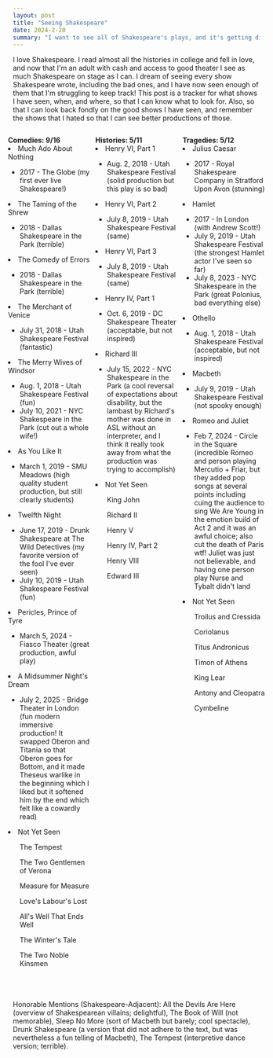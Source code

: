 ```yaml
---
layout: post
title: "Seeing Shakespeare"
date: 2024-2-20
summary: "I want to see all of Shakespeare's plays, and it's getting difficult to remember which ones I have ticked off, so here they are!"
---
```


<style>
.row{
	display: flex;
	flex-wrap: wrap;
	margin-right: -15px;
  margin-left: -15px;
}
.col{
  flex-basis: 0;
  flex-grow: 1;
  max-width: 100%;
  position: relative;
  width: 100%;
  padding-right: 5px;
  padding-left: 5px;
}
ul.b {
  list-style-type: square;
}
</style>

I love Shakespeare. I read almost all the histories in college and fell in love, and now that I'm an adult with cash and access to good theater I see as much Shakespeare on stage as I can. I dream of seeing every show Shakespeare wrote, including the bad ones, and I have now seen enough of them that I'm struggling to keep track! This post is a tracker for what shows I have seen, when, and where, so that I can know what to look for. Also, so that I can look back fondly on the good shows I have seen, and remember the shows that I hated so that I can see better productions of those.

<div class="row">
  <div class="col">
			<p style="margin-bottom: 0; font-weight: bold;">Comedies: 9/16</p>
			<li>Much Ado About Nothing</li>
				<ul>
  				<li>2017 - The Globe (my first ever live Shakespeare!)</li>
				</ul>
			<li>The Taming of the Shrew</li>
				<ul>
  				<li>2018 - Dallas Shakespeare in the Park (terrible)</li>
				</ul>
			<li>The Comedy of Errors</li>
				<ul>
  				<li>2018 - Dallas Shakespeare in the Park (terrible)</li>
				</ul>
			<li>The Merchant of Venice</li>
				<ul>
  				<li>July 31, 2018 - Utah Shakespeare Festival (fantastic)</li>
				</ul>
			<li>The Merry Wives of Windsor</li>
				<ul>
  				<li>Aug. 1, 2018 - Utah Shakespeare Festival (fun)</li>
  				<li>July 10, 2021 - NYC Shakespeare in the Park (cut out a whole wife!)</li>
				</ul>
			<li>As You Like It</li>
				<ul>
  				<li>March 1, 2019 - SMU Meadows (high quality student production, but still clearly students)</li>
				</ul>
			<li>Twelfth Night</li>
				<ul>
  				<li>June 17, 2019 - Drunk Shakespeare at The Wild Detectives (my favorite version of the fool I've ever seen)</li>
  				<li>July 10, 2019 - Utah Shakespeare Festival (fun)</li>
				</ul>
			<li>Pericles, Prince of Tyre</li>
				<ul>
					<li>March 5, 2024 - Fiasco Theater (great production, awful play)</li>
				</ul>
			<li>A Midsummer Night's Dream</li>
				<ul>
					<li>July 2, 2025 - Bridge Theater in London (fun modern immersive production! It swapped Oberon and Titania so that Oberon goes for Bottom, and it made Theseus warlike in the beginning which I liked but it softened him by the end which felt like a cowardly read)</li>
				</ul>
			<li>Not Yet Seen</li>
				<ul>The Tempest</ul>
				<ul>The Two Gentlemen of Verona</ul>
				<ul>Measure for Measure</ul>
				<ul>Love's Labour's Lost</ul>
				<ul>All's Well That Ends Well</ul>
				<ul>The Winter's Tale</ul>
				<ul>The Two Noble Kinsmen </ul>
	</div>

  <div class="col">
			<p style="margin-bottom: 0; font-weight: bold;">Histories: 5/11</p>
			<li>Henry VI, Part 1</li>
				<ul>
  				<li>Aug. 2, 2018 - Utah Shakespeare Festival (solid production but this play is so bad)</li>
				</ul>
			<li>Henry VI, Part 2</li>
				<ul>
  				<li>July 8, 2019 - Utah Shakespeare Festival (same)</li>
				</ul>
			<li>Henry VI, Part 3</li>
				<ul>
  				<li>July 8, 2019 - Utah Shakespeare Festival (same)</li>
				</ul>
			<li>Henry IV, Part 1</li>
				<ul>
  				<li>Oct. 6, 2019 - DC Shakespeare Theater (acceptable, but not inspired)</li>
				</ul>
			<li>Richard III</li>
				<ul>
  				<li>July 15, 2022 - NYC Shakespeare in the Park (a cool reversal of expectations about disability, but the lambast by Richard's mother was done in ASL without an interpreter, and I think it really took away from what the production was trying to accomplish)</li>
				</ul>
			<li>Not Yet Seen</li>
				<ul>King John</ul>
				<ul>Richard II</ul>
				<ul>Henry V</ul>
				<ul>Henry IV, Part 2</ul>
				<ul>Henry VIII</ul>
				<ul>Edward III </ul>
  </div>

  <div class="col">
			<p style="margin-bottom: 0; font-weight: bold;">Tragedies: 5/12</p>
			<li>Julius Caesar</li>
				<ul>
  				<li>2017 - Royal Shakespeare Company in Stratford Upon Avon (stunning)</li>
				</ul>
			<li>Hamlet</li>
				<ul>
  				<li>2017 - In London (with Andrew Scott!)</li>
  				<li>July 9, 2019 - Utah Shakespeare Festival (the strongest Hamlet actor I've seen so far)</li>
  				<li>July 8, 2023 - NYC Shakespeare in the Park (great Polonius, bad everything else)</li>
				</ul>	
			<li>Othello</li>
				<ul>
  				<li>Aug. 1, 2018 - Utah Shakespeare Festival (acceptable, but not inspired)</li>
				</ul>
			<li>Macbeth</li>
				<ul>
  				<li>July 9, 2019 - Utah Shakespeare Festival (not spooky enough)</li>
				</ul>	
			<li>Romeo and Juliet</li>
				<ul>
  				<li>Feb 7, 2024 - Circle in the Square (incredible Romeo and person playing Mercutio + Friar, but they added pop songs at several points including cuing the audience to sing We Are Young in the emotion build of Act 2 and it was an awful choice; also cut the death of Paris wtf! Juliet was just not believable, and having one person play Nurse and Tybalt didn't land</li>
				</ul>	
			<li>Not Yet Seen</li>
				<ul>Troilus and Cressida </ul>
				<ul>Coriolanus</ul>
				<ul>Titus Andronicus</ul>
				<ul>Timon of Athens </ul>
				<ul>King Lear</ul>
				<ul>Antony and Cleopatra</ul>
				<ul>Cymbeline </ul>
  </div>
</div>

<p style="padding-top: 1cm;">Honorable Mentions (Shakespeare-Adjacent): All the Devils Are Here (overview of Shakespearean villains; delightful), The Book of Will (not memorable), Sleep No More (sort of Macbeth but barely; cool spectacle), Drunk Shakespeare (a version that did not adhere to the text, but was nevertheless a fun telling of Macbeth), The Tempest (interpretive dance version; terrible).</p>
